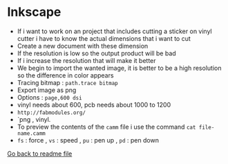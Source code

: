 # Inkscape

- If i want to work on an project that includes cutting a sticker on vinyl cutter i have to know the actual dimensions that i want to cut
- Create a new document with these dimension
- If the resolution is low so the output product will be bad
- If i increase the resolution that will make it better
- We begin to import the wanted image, it is better to be a high resolution so the difference in color appears
- Tracing bitmap : `path.trace bitmap`
- Export image as png
- Options : `page,600 dsi`
- vinyl needs about 600, pcb needs about 1000 to 1200
- `http://fabmodules.org/`
- `png , vinyl.
- To preview the contents of the `camm` file i use the command `cat file-name.camm`
- `fs` : force , `vs` : speed , `pu` : pen up , `pd` : pen down

[Go back to readme file](/readme.md)